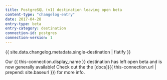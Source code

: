 ```yaml
---
title: PostgreSQL (v1) destination leaving open beta
content-type: "changelog-entry"
date: 2017-04-28
entry-type: beta
entry-category: destination
connection-id: postgres
connection-version: 1
---
```


{{ site.data.changelog.metadata.single-destination | flatify }}

Our {{ this-connection.display_name }} destination has left open beta and is now generally available! Check out the the [docs]({{ this-connection.url | prepend: site.baseurl }}) for more info.
